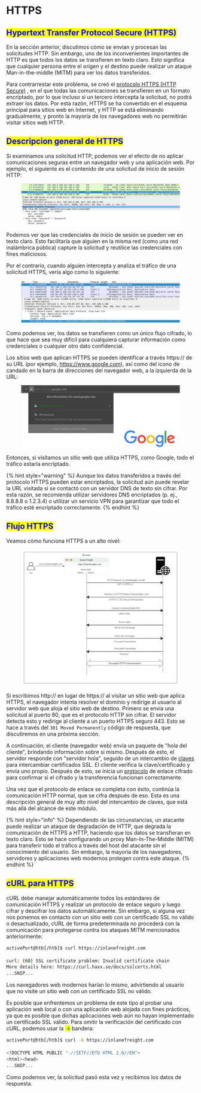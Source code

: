 # HTTPS

## <mark style="color:blue;">Hypertext Transfer Protocol Secure (HTTPS)</mark>

En la sección anterior, discutimos cómo se envían y procesan las solicitudes HTTP. Sin embargo, uno de los inconvenientes importantes de HTTP es que todos los datos se transfieren en texto claro. Esto significa que cualquier persona entre el origen y el destino puede realizar un ataque Man-in-the-middle (MiTM) para ver los datos transferidos.

Para contrarrestar este problema, se creó el [protocolo HTTPS (HTTP Secure)](https://tools.ietf.org/html/rfc2660) , en el que todas las comunicaciones se transfieren en un formato encriptado, por lo que incluso si un tercero intercepta la solicitud, no podrá extraer los datos. Por esta razón, HTTPS se ha convertido en el esquema principal para sitios web en Internet, y HTTP se está eliminando gradualmente, y pronto la mayoría de los navegadores web no permitirán visitar sitios web HTTP.



## <mark style="color:blue;">Descripcion general de HTTPS</mark>

Si examinamos una solicitud HTTP, podemos ver el efecto de no aplicar comunicaciones seguras entre un navegador web y una aplicación web. Por ejemplo, el siguiente es el contenido de una solicitud de inicio de sesión HTTP:

<figure><img src="../../.gitbook/assets/image (5).png" alt=""><figcaption></figcaption></figure>

Podemos ver que las credenciales de inicio de sesión se pueden ver en texto claro. Esto facilitaría que alguien en la misma red (como una red inalámbrica pública) capture la solicitud y reutilice las credenciales con fines maliciosos.

Por el contrario, cuando alguien intercepta y analiza el tráfico de una solicitud HTTPS, vería algo como lo siguiente:

<figure><img src="../../.gitbook/assets/image (3).png" alt=""><figcaption></figcaption></figure>

Como podemos ver, los datos se transfieren como un único flujo cifrado, lo que hace que sea muy difícil para cualquiera capturar información como credenciales o cualquier otro dato confidencial.

Los sitios web que aplican HTTPS se pueden identificar a través https:// de su URL (por ejemplo, https://www.google.com), así como del icono de candado en la barra de direcciones del navegador web, a la izquierda de la URL:

<figure><img src="../../.gitbook/assets/image.png" alt=""><figcaption></figcaption></figure>

Entonces, si visitamos un sitio web que utiliza HTTPS, como Google, todo el tráfico estaría encriptado.

{% hint style="warning" %}
Aunque los datos transferidos a través del protocolo HTTPS pueden estar encriptados, la solicitud aún puede revelar la URL visitada si se contactó con un servidor DNS de texto sin cifrar. Por esta razón, se recomienda utilizar servidores DNS encriptados (p. ej., 8.8.8.8 o 1.2.3.4) o utilizar un servicio VPN para garantizar que todo el tráfico esté encriptado correctamente.
{% endhint %}



## <mark style="color:blue;">Flujo HTTPS</mark>

Veamos cómo funciona HTTPS a un alto nivel:

<figure><img src="../../.gitbook/assets/image (4).png" alt=""><figcaption></figcaption></figure>

Si escribimos http:// en lugar de https:// al visitar un sitio web que aplica HTTPS, el navegador intenta resolver el dominio y redirige al usuario al servidor web que aloja el sitio web de destino. Primero se envía una solicitud al puerto 80, que es el protocolo HTTP sin cifrar. El servidor detecta esto y redirige al cliente a un puerto HTTPS seguro 443. Esto se hace a través del `301 Moved Permanently` código de respuesta, que discutiremos en una próxima sección.

A continuación, el cliente (navegador web) envía un paquete de "hola del cliente", brindando información sobre sí mismo. Después de esto, el servidor responde con "servidor hola", seguido de un intercambio de [claves](https://en.wikipedia.org/wiki/Key\_exchange) para intercambiar certificados SSL. El cliente verifica la clave/certificado y envía uno propio. Después de esto, se inicia un [protocolo](https://www.cloudflare.com/learning/ssl/what-happens-in-a-tls-handshake) de enlace cifrado para confirmar si el cifrado y la transferencia funcionan correctamente.

Una vez que el protocolo de enlace se completa con éxito, continúa la comunicación HTTP normal, que se cifra después de eso. Esta es una descripción general de muy alto nivel del intercambio de claves, que está más allá del alcance de este módulo.

{% hint style="info" %}
Dependiendo de las circunstancias, un atacante puede realizar un ataque de degradación de HTTP, que degrada la comunicación de HTTPS a HTTP, haciendo que los datos se transfieran en texto claro. Esto se hace configurando un proxy Man-In-The-Middle (MITM) para transferir todo el tráfico a través del host del atacante sin el conocimiento del usuario. Sin embargo, la mayoría de los navegadores, servidores y aplicaciones web modernos protegen contra este ataque.
{% endhint %}



## <mark style="color:blue;">cURL para HTTPS</mark>

cURL debe manejar automáticamente todos los estándares de comunicación HTTPS y realizar un protocolo de enlace seguro y luego cifrar y descifrar los datos automáticamente. Sin embargo, si alguna vez nos ponemos en contacto con un sitio web con un certificado SSL no válido o desactualizado, cURL de forma predeterminada no procederá con la comunicación para protegerse contra los ataques MITM mencionados anteriormente:

```bash
activePort@htb[/htb]$ curl https://inlanefreight.com

curl: (60) SSL certificate problem: Invalid certificate chain
More details here: https://curl.haxx.se/docs/sslcerts.html
...SNIP...
```

Los navegadores web modernos harían lo mismo, advirtiendo al usuario que no visite un sitio web con un certificado SSL no válido.

Es posible que enfrentemos un problema de este tipo al probar una aplicación web local o con una aplicación web alojada con fines prácticos, ya que es posible que dichas aplicaciones web aún no hayan implementado un certificado SSL válido. Para omitir la verificación del certificado con cURL, podemos usar la <mark style="color:green;">`-k`</mark> bandera:

```bash
activePort@htb[/htb]$ curl -k https://inlanefreight.com

<!DOCTYPE HTML PUBLIC "-//IETF//DTD HTML 2.0//EN">
<html><head>
...SNIP...
```

Como podemos ver, la solicitud pasó esta vez y recibimos los datos de respuesta.
